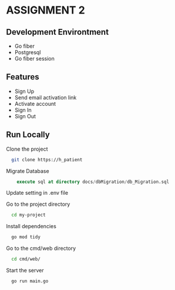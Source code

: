 # ASSIGNMENT 2

## Development Environtment

- Go fiber
- Postgresql
- Go fiber session

## Features

- Sign Up
- Send email activation link
- Activate account
- Sign In
- Sign Out



## Run Locally

Clone the project

```bash
  git clone https://h_patient
```

Migrate Database

```sql
    execute sql at directory docs/dbMigration/db_Migration.sql
```

Update setting in .env file


Go to the project directory

```bash
  cd my-project
```

Install dependencies

```bash
  go mod tidy
```

Go to the cmd/web directory

```bash
  cd cmd/web/
```

Start the server

```bash
  go run main.go
```

